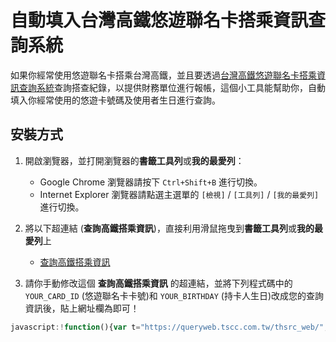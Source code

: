 # 自動填入台灣高鐵悠遊聯名卡搭乘資訊查詢系統

如果你經常使用悠遊聯名卡搭乘台灣高鐵，並且要透過[台灣高鐵悠遊聯名卡搭乘資訊查詢系統](https://queryweb.tscc.com.tw/thsrc_web/)查詢搭查紀錄，以提供財務單位進行報帳，這個小工具能幫助你，自動填入你經常使用的悠遊卡號碼及使用者生日進行查詢。

## 安裝方式

1. 開啟瀏覽器，並打開瀏覽器的**書籤工具列**或**我的最愛列**：
   * Google Chrome 瀏覽器請按下 `Ctrl+Shift+B` 進行切換。
   * Internet Explorer 瀏覽器請點選主選單的 `[檢視]` / `[工具列]` / `[我的最愛列]` 進行切換。
2. 將以下超連結 (**查詢高鐵搭乘資訊**)，直接利用滑鼠拖曳到**書籤工具列**或**我的最愛列**上

   * [查詢高鐵搭乘資訊](https://queryweb.tscc.com.tw/thsrc_web/)

3. 請你手動修改這個 **查詢高鐵搭乘資訊** 的超連結，並將下列程式碼中的 `YOUR_CARD_ID` (悠遊聯名卡卡號)和 `YOUR_BIRTHDAY` (持卡人生日)改成您的查詢資訊後，貼上網址欄為即可！

```js
javascript:!function(){var t="https://queryweb.tscc.com.tw/thsrc_web/";if(location.href===t){var e=document.getElementById("txtCardID"),c=document.getElementById("txtBirth");e.value="YOUR_CARD_ID",c.value="YOUR_BIRTHDAY"}else location.href=t}();
```
